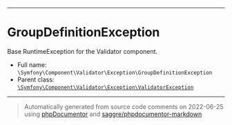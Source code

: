 ***

# GroupDefinitionException

Base RuntimeException for the Validator component.



* Full name: `\Symfony\Component\Validator\Exception\GroupDefinitionException`
* Parent class: [`\Symfony\Component\Validator\Exception\ValidatorException`](./ValidatorException.md)






***
> Automatically generated from source code comments on 2022-06-25 using [phpDocumentor](http://www.phpdoc.org/) and [saggre/phpdocumentor-markdown](https://github.com/Saggre/phpDocumentor-markdown)
